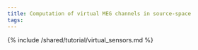 ```yaml
---
title: Computation of virtual MEG channels in source-space
tags:
---
```


{% include /shared/tutorial/virtual_sensors.md %}
